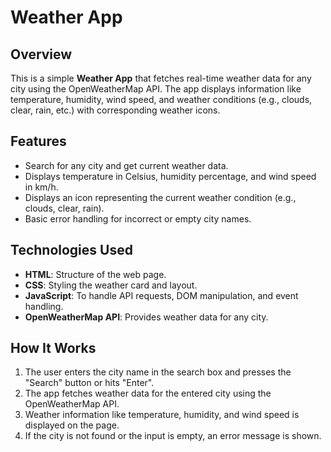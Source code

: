 # Weather App

## Overview
This is a simple **Weather App** that fetches real-time weather data for any city using the OpenWeatherMap API. The app displays information like temperature, humidity, wind speed, and weather conditions (e.g., clouds, clear, rain, etc.) with corresponding weather icons.

## Features
- Search for any city and get current weather data.
- Displays temperature in Celsius, humidity percentage, and wind speed in km/h.
- Displays an icon representing the current weather condition (e.g., clouds, clear, rain).
- Basic error handling for incorrect or empty city names.

## Technologies Used
- **HTML**: Structure of the web page.
- **CSS**: Styling the weather card and layout.
- **JavaScript**: To handle API requests, DOM manipulation, and event handling.
- **OpenWeatherMap API**: Provides weather data for any city.

## How It Works
1. The user enters the city name in the search box and presses the "Search" button or hits "Enter".
2. The app fetches weather data for the entered city using the OpenWeatherMap API.
3. Weather information like temperature, humidity, and wind speed is displayed on the page.
4. If the city is not found or the input is empty, an error message is shown.
